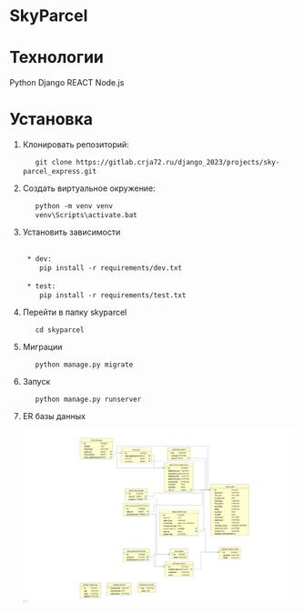 # SkyParcel



# Технологии

Python 
Django 
REACT
Node.js

# Установка


1. Клонировать репозиторий:

   ```shell
      git clone https://gitlab.crja72.ru/django_2023/projects/sky-parcel_express.git
   ```
2. Создать виртуальное окружение:

   ```shell
      python -m venv venv
      venv\Scripts\activate.bat
   ```
   
3. Установить зависимости

   ```shell
       
    * dev:
       pip install -r requirements/dev.txt

    * test:
       pip install -r requirements/test.txt
   ```
   
4. Перейти в папку skyparcel

   ```shell
      cd skyparcel
   ```

5. Миграции

   ```shell
      python manage.py migrate
   ```

6. Запуск

   ```shell
      python manage.py runserver
   ```
   
7. ER базы данных
   
     ![ER базы данных](ER.jpg)
